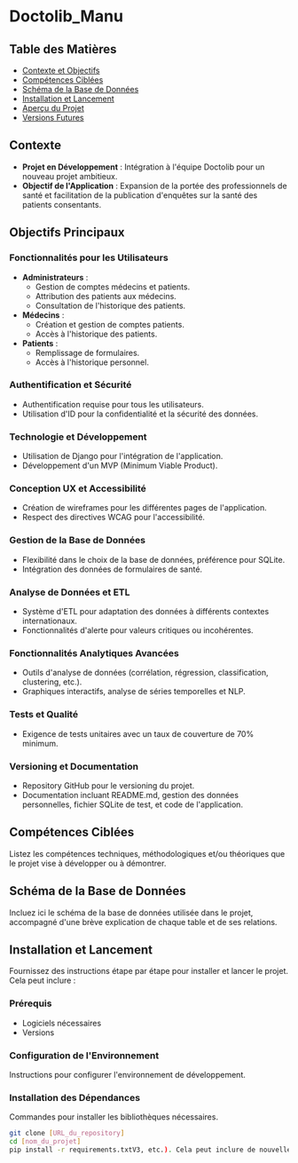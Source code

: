 # Doctolib_Manu
## Table des Matières
- [Contexte et Objectifs](#Contexte)
- [Compétences Ciblées](#compétences-ciblées)
- [Schéma de la Base de Données](#schéma-de-la-base-de-données)
- [Installation et Lancement](#installation-et-lancement)
- [Aperçu du Projet](#aperçu-du-projet)
- [Versions Futures](#versions-futures)

## Contexte

- **Projet en Développement** : Intégration à l'équipe Doctolib pour un nouveau projet ambitieux.
- **Objectif de l'Application** : Expansion de la portée des professionnels de santé et facilitation de la publication d'enquêtes sur la santé des patients consentants.

## Objectifs Principaux

### Fonctionnalités pour les Utilisateurs
- **Administrateurs** : 
  - Gestion de comptes médecins et patients.
  - Attribution des patients aux médecins.
  - Consultation de l'historique des patients.
- **Médecins** :
  - Création et gestion de comptes patients.
  - Accès à l'historique des patients.
- **Patients** :
  - Remplissage de formulaires.
  - Accès à l'historique personnel.

### Authentification et Sécurité
- Authentification requise pour tous les utilisateurs.
- Utilisation d'ID pour la confidentialité et la sécurité des données.

### Technologie et Développement
- Utilisation de Django pour l'intégration de l'application.
- Développement d'un MVP (Minimum Viable Product).

### Conception UX et Accessibilité
- Création de wireframes pour les différentes pages de l'application.
- Respect des directives WCAG pour l'accessibilité.

### Gestion de la Base de Données
- Flexibilité dans le choix de la base de données, préférence pour SQLite.
- Intégration des données de formulaires de santé.

### Analyse de Données et ETL
- Système d'ETL pour adaptation des données à différents contextes internationaux.
- Fonctionnalités d'alerte pour valeurs critiques ou incohérentes.

### Fonctionnalités Analytiques Avancées
- Outils d'analyse de données (corrélation, régression, classification, clustering, etc.).
- Graphiques interactifs, analyse de séries temporelles et NLP.

### Tests et Qualité
- Exigence de tests unitaires avec un taux de couverture de 70% minimum.

### Versioning et Documentation
- Repository GitHub pour le versioning du projet.
- Documentation incluant README.md, gestion des données personnelles, fichier SQLite de test, et code de l'application.

## Compétences Ciblées
Listez les compétences techniques, méthodologiques et/ou théoriques que le projet vise à développer ou à démontrer.

## Schéma de la Base de Données
Incluez ici le schéma de la base de données utilisée dans le projet, accompagné d'une brève explication de chaque table et de ses relations.

## Installation et Lancement
Fournissez des instructions étape par étape pour installer et lancer le projet. Cela peut inclure :

### Prérequis
- Logiciels nécessaires
- Versions

### Configuration de l'Environnement
Instructions pour configurer l'environnement de développement.

### Installation des Dépendances
Commandes pour installer les bibliothèques nécessaires.

```bash
git clone [URL_du_repository]
cd [nom_du_projet]
pip install -r requirements.txtV3, etc.). Cela peut inclure de nouvelles fonctionnalités, des améliorations de performance, des corrections de bugs, etc.


